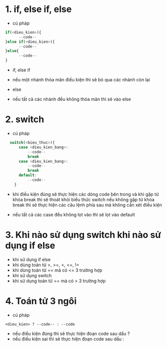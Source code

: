 # 1. if, else if, else
   - cú pháp

  ```js
  if(<dieu_kien>){
        --code--
  }else if(<dieu_kien>){
        --code--
  }else{
        --code--
  }
  ```

  - if, else if
  - nếu một nhánh thỏa mãn điều kiện thì sẽ bỏ qua các nhánh còn lại                                                                      

  - else
  - nếu tất cả các nhánh đều không thỏa mãn thì sẽ vào else

# 2. switch
  - cú pháp

  ```js
    switch(<bieu_thuc>){
        case <dieu_kien_bang>:
            --code--
            break
        case <dieu_kien_bang>:
            --code--
            break
        default:
            --code--
      }
  ```

  - khi điều kiện đúng sẽ thực hiện các dòng code bên trong và khi gặp từ khóa break thì sẽ thoát khỏi biểu thức switch
    nếu không gặp từ khóa break thì sẽ thực hiện các câu lệnh phía sau mà không cần xét điều kiện

  - nếu tất cả các case đều không lọt vào thì sẽ lọt vào default

# 3. Khi nào sử dụng switch khi nào sử dụng if else
  - khi sử dụng if else
  - khi dùng toán tử >, >=, <, <=, !=
  - khi dùng toán tử == mà có <= 3 trường hợp
  - khi sử dụng switch
  - khi sử dụng toán tử == mà có > 3 trường hợp

# 4. Toán tử 3 ngôi
  - cú pháp

  ```text
  <dieu_kien> ? --code-- : --code
  ```
  - nếu điều kiện đúng thì sẽ thực hiện đoạn code sau dấu ?
  - nếu điều kiện sai thì sẽ thực hiện đoạn code sau dấu :